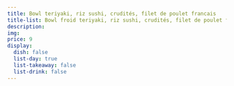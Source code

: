 ```yaml
---
title: Bowl teriyaki, riz sushi, crudités, filet de poulet francais
title-list: Bowl froid teriyaki, riz sushi, crudités, filet de poulet francais
description:  
img: 
price: 9
display:
  dish: false
  list-day: true
  list-takeaway: false
  list-drink: false
---
```

